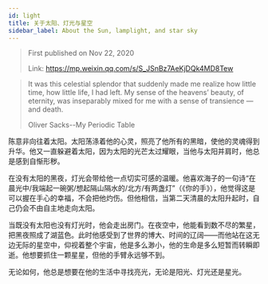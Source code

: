 ```yaml
---
id: light
title: 关于太阳、灯光与星空
sidebar_label: About the Sun, lamplight, and star sky
---
```


> First published on Nov 22, 2020
>
> Link: https://mp.weixin.qq.com/s/S_JSnBz7AeKjDQk4MD8Tew

> It was this celestial splendor that suddenly made me realize how little time, how little life, I had left. My sense of the heavens’ beauty, of eternity, was inseparably mixed for me with a sense of transience — and death.
>
> Oliver Sacks--My Periodic Table

陈意非向往着太阳。太阳荡涤着他的心灵，照亮了他所有的黑暗，使他的灵魂得到升华。他又一直躲避着太阳，因为太阳的光芒太过耀眼，当他与太阳并肩时，他总是感到自惭形秽。

在没有太阳的黑夜，灯光会带给他一点切实可感的温暖。他喜欢海子的一句诗“在晨光中/我端起一碗粥/想起隔山隔水的/北方/有两盏灯”（《你的手》），他觉得这是可以握在手心的幸福，不会把他灼伤。但他相信，当第二天清晨的太阳升起时，自己仍会不由自主地走向太阳。

当既没有太阳也没有灯光时，他会走出房门。在夜空中，他能看到数不尽的繁星，把黑夜照成了湖蓝色。此时他感受到了世界的博大、时间的辽阔——而他站在这无边无际的星空中，仰视着整个宇宙，他是多么渺小，他的生命是多么短暂而转瞬即逝。他想要抓住一颗星星，但他的手臂永远够不到。

无论如何，他总是想要在他的生活中寻找亮光，无论是阳光、灯光还是星光。
